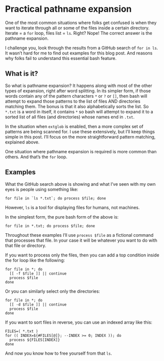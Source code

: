 # Practical pathname expansion

One of the most common situations where folks get confused is when they want to iterate through all or some of the files inside a certain directory. Iterate = a `for` loop, files list = `ls`. Right? Nope! The correct answer is the pathname expansion.

I challenge you, look through the results from a GitHub search of `for in ls`. It wasn’t hard for me to find out examples for this blog post. And reasons why folks fail to understand this essential bash feature.

## What is it?

So what is pathname expansion? It happens along with most of the other types of expansion, right after word splitting. In its simpler form, if those words contain any of the pattern characters `*` or `?` or `[]`, then bash will attempt to expand those patterns to the list of files AND directories matching them. The bonus is that it also alphabetically sorts the list. So `*.txt` is a word in itself, it contains `*` so bash will attempt to expand it to a sorted list of all files (and directories) whose names end in `.txt`.

In the situation when `extglob` is enabled, then a more complex set of patterns are being scanned for. I use these extensively, but I’ll keep things simple in this post. I’ll focus on the more straightforward pattern matching, explained above.

One situation where pathname expansion is required is more common than others. And that’s the `for` loop.

## Examples

What the GitHub search above is showing and what I’ve seen with my own eyes is people using something like:
```
for file in `ls *.txt`; do process $file; done
```
However, `ls` is a tool for displaying files for humans, not machines.

In the simplest form, the pure bash form of the above is:
```
for file in *.txt; do process $file; done
```
Throughout these examples I’ll use `process $file` as a fictional command that processes that file. In your case it will be whatever you want to do with that file or directory.

If you want to process only the files, then you can add a top condition inside the for loop like the following:
```
for file in *; do
  [[ -f $file ]] || continue
  process $file
done
```

Or you can similarly select only the directories:
```
for file in *; do
  [[ -d $file ]] || continue
  process $file
done
```

If you want to sort files in reverse, you can use an indexed array like this:
```
FILES=( *.txt )
for (( INDEX=${#FILES[@]}; --INDEX >= 0; INDEX )); do
  process ${FILES[INDEX]}
done
```
And now you know how to free yourself from that `ls`.

